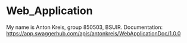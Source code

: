 # Web_Application
My name is Anton Kreis, group 850503, BSUIR.
Documentation: https://app.swaggerhub.com/apis/antonkreis/WebApplicationDoc/1.0.0
